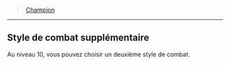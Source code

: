 ﻿---
!Generic
Id: fighter_champion_hd.md#style-de-combat-supplémentaire
ParentLink: fighter_champion_hd.md#champion
Name: Style de combat supplémentaire
ParentName: Champion
NameLevel: 2
---
> [Champion](hd_fighter_champion.md)

---

## Style de combat supplémentaire

Au niveau 10, vous pouvez choisir un deuxième style de combat.

